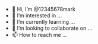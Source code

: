 - 👋 Hi, I’m @12345678mark
- 👀 I’m interested in ...
- 🌱 I’m currently learning ...
- 💞️ I’m looking to collaborate on ...
- 📫 How to reach me ...

<!---
12345678mark/12345678mark is a ✨ special ✨ repository because its `README.md` (this file) appears on your GitHub profile.
You can click the Preview link to take a look at your changes
帮我写一篇检讨关于惹女朋友生气的
